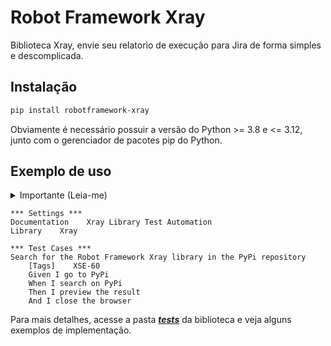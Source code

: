# Robot Framework Xray

Biblioteca Xray, envie seu relatorio de execução para Jira de forma simples e descomplicada.

## Instalação

```bash
pip install robotframework-xray
```

Obviamente é necessário possuir a versão do Python >= 3.8 e <= 3.12, junto com o gerenciador de pacotes pip do Python.

## Exemplo de uso

<details>
    <summary>Importante (Leia-me)</summary>
    > [!Importante]
    > Necessário configurar na variaveis de ambiente ou no arquivo .env de seu projeto seguintes chaves:
    ```text
    # Valores são meramente ilustrativos
    XRAY_DEBUG = false
    PROJECT_KEY = XSE
    TEST_PLAN = XSE-135
    XRAY_API = https://xray.cloud.getxray.app/api/v2
    XRAY_CLIENT_ID = 52861E2E5516439A854E8CD0B3B0126F
    XRAY_CLIENT_SECRET = f4730cd0e9253ff57a636d093176245265fft9a05d1074f0
    CUCUMBER_PATH = C:/Projetos/robotframework-xray
    ```
</details>

```robotframework
*** Settings ***
Documentation    Xray Library Test Automation
Library    Xray

*** Test Cases ***
Search for the Robot Framework Xray library in the PyPi repository
    [Tags]    XSE-60
    Given I go to PyPi
    When I search on PyPi
    Then I preview the result
    And I close the browser
```

Para mais detalhes, acesse a pasta [**_tests_**](https://github.com/kriffx/robotframework-xray/tree/main/tests) da biblioteca e veja alguns exemplos de implementação.

